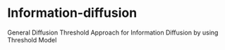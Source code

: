 # Information-diffusion
General Diffusion Threshold Approach for Information Diffusion by using Threshold Model

